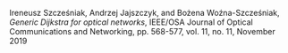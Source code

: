 Ireneusz Szcześniak, Andrzej Jajszczyk, and Bożena Woźna-Szcześniak,
*Generic Dijkstra for optical networks*, IEEE/OSA Journal of Optical
Communications and Networking, pp. 568-577, vol. 11, no. 11, November
2019